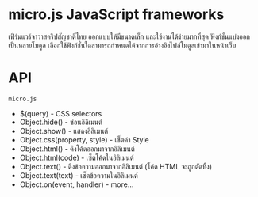 # micro.js JavaScript frameworks
เฟิร์มแวร์จาวาสคริปสัญชาติไทย ออกแบบให้มีขนาดเล็ก และใช้งานได้ง่ายมากที่สุด ฟังก์ชั่นแบ่งออกเป็นหลายโมดูล เลือกใช้ฟังก์ชั่นใดสามารถกำหนดได้จากการอ้างอิงไฟล์โมดูลเข้ามาในหน้าเว็บ

# API
`micro.js`
- $(query) - CSS selectors
- Object.hide() - ซ่อนอิลิเมนต์
- Object.show() - แสดงอิลิเมนต์
- Object.css(property, style) - เซ็ตค่า Style
- Object.html() - ดึงโค้ดออกมาจากอิลิเมนต์
- Object.html(code) - เซ็ตโค้ดในอิลิเมนต์
- Object.text() - ดึงข้อความออกมาจากอิลิเมนต์ (โค้ด HTML จะถูกตัดทิ้ง)
- Object.text(text) - เซ็ตข้อความในอิลิเมนต์
- Object.on(event, handler) - more...